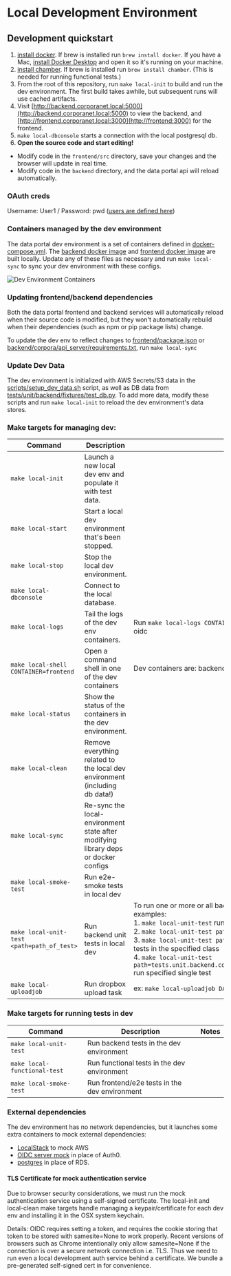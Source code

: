 # Local Development Environment

## Development quickstart

1. [install docker](https://docs.docker.com/get-docker/). If brew is installed run `brew install docker`. If you have a Mac, [install Docker Desktop](https://www.docker.com/products/docker-desktop) and open it so it's running on your machine.
1. [install chamber](https://github.com/segmentio/chamber). If brew is installed run `brew install chamber`. (This is needed for running functional tests.)
1. From the root of this repository, run `make local-init` to build and run the dev environment. The first build takes awhile, but subsequent runs will use cached artifacts.
1. Visit [http://backend.corporanet.local:5000](http://backend.corporanet.local:5000) to view the backend, and [http://frontend.corporanet.local:3000](http://frontend:3000) for the frontend.
1. `make local-dbconsole` starts a connection with the local postgresql db.
1. **Open the source code and start editing!**

- Modify code in the `frontend/src` directory, save your changes and the browser will update in real time.
- Modify code in the `backend` directory, and the data portal api will reload automatically.

### OAuth creds

Username: User1 / Password: pwd ([users are defined here](oauth/users.json))

### Containers managed by the dev environment

The data portal dev environment is a set of containers defined in [docker-compose.yml](docker-compose.yml). The [backend docker image](backend/Dockerfile) and [frontend docker image](frontend/Dockerfile) are built locally. Update any of these files as necessary and run `make local-sync` to sync your dev environment with these configs.

![Dev Environment Containers](docs/docker_dev.jpg)

### Updating frontend/backend dependencies

Both the data portal frontend and backend services will automatically reload when their source code is modified, but they won't automatically rebuild when their dependencies (such as npm or pip package lists) change.

To update the dev env to reflect changes to [frontend/package.json](frontend/package.json) or [backend/corpora/api_server/requirements.txt](backend/apps/api_server/requirements.txt), run `make local-sync`

### Update Dev Data

The dev environment is initialized with AWS Secrets/S3 data in the [scripts/setup_dev_data.sh](scripts/setup_dev_data.sh) script, as well as DB data from [tests/unit/backend/fixtures/test_db.py](tests/unit/backend/fixtures/test_db.py). To add more data, modify these scripts and run `make local-init` to reload the dev environment's data stores.

### Make targets for managing dev:

| Command                                    | Description                                                                        | Notes                                                                                                                                                                                                                                                                                                                                                                                                                                                                                                                                                                                                                                                                                       |
| ------------------------------------------ | ---------------------------------------------------------------------------------- | ------------------------------------------------------------------------------------------------------------------------------------------------------------------------------------------------------------------------------------------------------------------------------------------------------------------------------------------------------------------------------------------------------------------------------------------------------------------------------------------------------------------------------------------------------------------------------------------------------------------------------------------------------------------------------------------- |
| `make local-init`                          | Launch a new local dev env and populate it with test data.                         |                                                                                                                                                                                                                                                                                                                                                                                                                                                                                                                                                                                                                                                                                             |
| `make local-start`                         | Start a local dev environment that's been stopped.                                 |                                                                                                                                                                                                                                                                                                                                                                                                                                                                                                                                                                                                                                                                                             |
| `make local-stop`                          | Stop the local dev environment.                                                    |                                                                                                                                                                                                                                                                                                                                                                                                                                                                                                                                                                                                                                                                                             |
| `make local-dbconsole`                     | Connect to the local database.                                                     |                                                                                                                                                                                                                                                                                                                                                                                                                                                                                                                                                                                                                                                                                             |
| `make local-logs`                          | Tail the logs of the dev env containers.                                           | Run `make local-logs CONTAINER=backend` to tail the logs of a specific container. Dev containers are: backend, frontend, localstack, database, oidc                                                                                                                                                                                                                                                                                                                                                                                                                                                                                                                                         |
| `make local-shell CONTAINER=frontend`      | Open a command shell in one of the dev containers                                  | Dev containers are: backend, frontend, localstack, database, oidc                                                                                                                                                                                                                                                                                                                                                                                                                                                                                                                                                                                                                           |
| `make local-status`                        | Show the status of the containers in the dev environment.                          |                                                                                                                                                                                                                                                                                                                                                                                                                                                                                                                                                                                                                                                                                             |
| `make local-clean`                         | Remove everything related to the local dev environment (including db data!)        |                                                                                                                                                                                                                                                                                                                                                                                                                                                                                                                                                                                                                                                                                             |
| `make local-sync`                          | Re-sync the local-environment state after modifying library deps or docker configs |                                                                                                                                                                                                                                                                                                                                                                                                                                                                                                                                                                                                                                                                                             |
| `make local-smoke-test`                    | Run e2e-smoke tests in local dev                                                   |                                                                                                                                                                                                                                                                                                                                                                                                                                                                                                                                                                                                                                                                                             |
| `make local-unit-test <path=path_of_test>` | Run backend unit tests in local dev                                                | To run one or more or all backend tests. If path is not specified it will run all backend tests<br/> examples: <br/> 1. `make local-unit-test` run all backend tests <br/> 2. `make local-unit-test path=tests.unit.backend.corpora.api_server.test_v1_collection_upload_link` run all tests in the specified module <br/> 3. `make local-unit-test path=tests.unit.backend.corpora.api_server.test_v1_collection_upload_link.TestCollectionUploadLink` run all tests in the specified class <br/> 4. `make local-unit-test path=tests.unit.backend.corpora.api_server.test_v1_collection_upload_link.TestCollectionUploadLink.test__cancel_dataset_download__ok` run specified single test |
| `make local-uploadjob`                     | Run dropbox upload task                                                            | ex: `make local-uploadjob DATASET_ID=xxxxxx DROPBOX_URL="https://www.dropbox.com/asdfasdf?dl=0"`                                                                                                                                                                                                                                                                                                                                                                                                                                                                                                                                                                                            |

### Make targets for running tests in dev

| Command                      | Description                                   | Notes |
| ---------------------------- | --------------------------------------------- | ----- |
| `make local-unit-test`       | Run backend tests in the dev environment      |       |
| `make local-functional-test` | Run functional tests in the dev environment   |       |
| `make local-smoke-test`      | Run frontend/e2e tests in the dev environment |       |

### External dependencies

The dev environment has no network dependencies, but it launches some extra containers to mock external dependencies:

- [LocalStack](https://github.com/localstack/localstack) to mock AWS
- [OIDC server mock](https://github.com/Soluto/oidc-server-mock) in place of Auth0.
- [postgres](https://hub.docker.com/_/postgres) in place of RDS.

#### TLS Certificate for mock authentication service

Due to browser security considerations, we must run the mock authentication
service using a self-signed certificate. The local-init and local-clean make targets
handle managing a keypair/certificate for each dev env and installing it in the
OSX system keychain.

Details: OIDC requires setting a token, and requires the cookie storing that
token to be stored with samesite=None to work properly. Recent versions of
browsers such as Chrome intentionally only allow samesite=None if the connection
is over a secure network connection i.e. TLS. Thus we need to run even a local
development auth service behind a certificate. We bundle a pre-generated
self-signed cert in for convenience.
